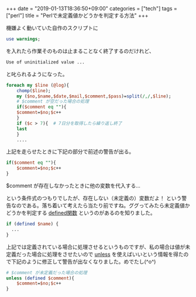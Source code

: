 +++
date = "2019-01-13T18:36:50+09:00"
categories = ["tech"]
tags = ["perl"]
title = "Perlで未定義値かどうかを判定する方法"
+++

機嫌よく動いていた自作のスクリプトに 

```perl
use warnings; 
```

を入れたら作業そのものは止まることなく終了するのだけれど、

```perl
Use of uninitialized value ... 
```
と叱られるようになった。

```perl
foreach my $line (@log){
    chomp($line);
    my ($no,$name,$date,$mail,$comment,$pass)=split(/,/,$line);
    # $comment が空だった場合の処理
    if($comment eq ""){
	$comment=$no;$c++
    }
    if ($c > 7){  # 7日分を取得したら繰り返し終了
	last
    }
	....
```
上記を走らせたときに下記の部分で前述の警告が出る。

```perl
if($comment eq ""){
	$comment=$no;$c++
}
```
$comment が存在しなかったときに他の変数を代入する…

という条件式のつもりでしたが、存在しない（未定義の）変数だよ！ という警告なのである。落ち着いて考えたら当たり前ですね。ググってみたら未定義値かどうかを判定する 
[defined関数](https://www.javadrive.jp/perlfunc/other/index1.html) 
 というのがあるのを知りました。

```perl
if (defined $name) {
  ...
}
```

上記では定義されている場合に処理させるというものですが、私の場合は値が未定義だった場合に処理をさせたいので 
[unless](https://www.javadrive.jp/perl/if/index6.html) 
 を使えばいいという情報を得たので下記のように修正して警告が出なくなりました。めでたし(^o^)


```perl
# $comment が未定義だった場合の処理
unless (defined $comment){
	$comment=$no;$c++
}
```



